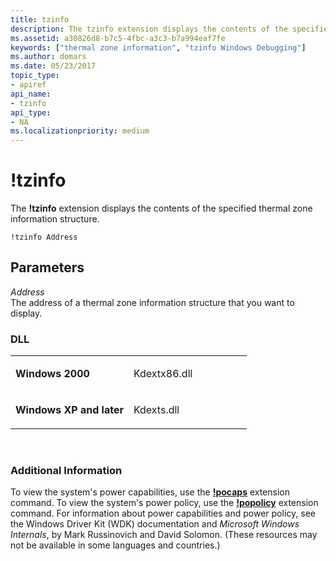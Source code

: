 ```yaml
---
title: tzinfo
description: The tzinfo extension displays the contents of the specified thermal zone information structure.
ms.assetid: a30826d8-b7c5-4fbc-a3c3-b7a994eaf7fe
keywords: ["thermal zone information", "tzinfo Windows Debugging"]
ms.author: domars
ms.date: 05/23/2017
topic_type:
- apiref
api_name:
- tzinfo
api_type:
- NA
ms.localizationpriority: medium
---
```


# !tzinfo


The **!tzinfo** extension displays the contents of the specified thermal zone information structure.

```dbgcmd
!tzinfo Address
```

## <span id="Parameters"></span><span id="parameters"></span><span id="PARAMETERS"></span>Parameters


<span id="_______Address______"></span><span id="_______address______"></span><span id="_______ADDRESS______"></span> *Address*   
The address of a thermal zone information structure that you want to display.

### <span id="DLL"></span><span id="dll"></span>DLL

<table>
<colgroup>
<col width="50%" />
<col width="50%" />
</colgroup>
<tbody>
<tr class="odd">
<td align="left"><p><strong>Windows 2000</strong></p></td>
<td align="left"><p>Kdextx86.dll</p></td>
</tr>
<tr class="even">
<td align="left"><p><strong>Windows XP and later</strong></p></td>
<td align="left"><p>Kdexts.dll</p></td>
</tr>
</tbody>
</table>

 

### <span id="Additional_Information"></span><span id="additional_information"></span><span id="ADDITIONAL_INFORMATION"></span>Additional Information

To view the system's power capabilities, use the [**!pocaps**](-pocaps.md) extension command. To view the system's power policy, use the [**!popolicy**](-popolicy.md) extension command. For information about power capabilities and power policy, see the Windows Driver Kit (WDK) documentation and *Microsoft Windows Internals*, by Mark Russinovich and David Solomon. (These resources may not be available in some languages and countries.)

 

 





